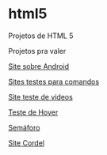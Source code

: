 # html5
 Projetos de HTML 5

Projetos pra valer

<a href="https://kostikgs.github.io/projeto-android/" target='_blank'> Site sobre Android


Sites testes para comandos

<a href="https://kostikgs.github.io/html5/modulo1/Site_com_links_de_video/index" target='_blank'> Site teste de videos

<a href="https://kostikgs.github.io/html5/modulo2/Ex020/hover" target='_blank'> Teste de Hover

<a href="https://kostikgs.github.io/html5/modulo2/Ex020/pseudoclasse" target='_blank'> Semáforo

<a href="https://kostikgs.github.io/html5/modulo3/d012/"> Site Cordel